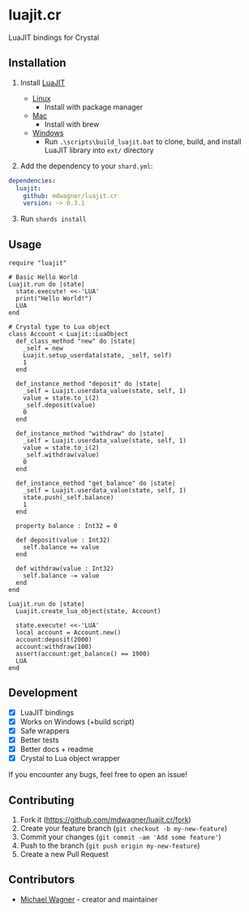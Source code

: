 # luajit.cr

LuaJIT bindings for Crystal

## Installation

1. Install [LuaJIT](https://luajit.org)
    - [Linux](https://www.google.com/search?q=install+luajit+linux)
        - Install with package manager
    - [Mac](https://www.google.com/search?q=install+luajit+mac)
        - Install with brew
    - [Windows](https://www.google.com/search?q=install+luajit+windows)
        - Run `.\scripts\build_luajit.bat` to clone, build, and install LuaJIT library into `ext/` directory

2. Add the dependency to your `shard.yml`:

```yaml
dependencies:
  luajit:
    github: mdwagner/luajit.cr
    version: ~> 0.3.1
```

3. Run `shards install`

## Usage

```crystal
require "luajit"

# Basic Hello World
Luajit.run do |state|
  state.execute! <<-'LUA'
  print("Hello World!")
  LUA
end

# Crystal type to Lua object
class Account < Luajit::LuaObject
  def_class_method "new" do |state|
    _self = new
    Luajit.setup_userdata(state, _self, self)
    1
  end

  def_instance_method "deposit" do |state|
    _self = Luajit.userdata_value(state, self, 1)
    value = state.to_i(2)
    _self.deposit(value)
    0
  end

  def_instance_method "withdraw" do |state|
    _self = Luajit.userdata_value(state, self, 1)
    value = state.to_i(2)
    _self.withdraw(value)
    0
  end

  def_instance_method "get_balance" do |state|
    _self = Luajit.userdata_value(state, self, 1)
    state.push(_self.balance)
    1
  end

  property balance : Int32 = 0

  def deposit(value : Int32)
    self.balance += value
  end

  def withdraw(value : Int32)
    self.balance -= value
  end
end

Luajit.run do |state|
  Luajit.create_lua_object(state, Account)

  state.execute! <<-'LUA'
  local account = Account.new()
  account:deposit(2000)
  account:withdraw(100)
  assert(account:get_balance() == 1900)
  LUA
end
```

## Development

- [x] LuaJIT bindings
- [x] Works on Windows (+build script)
- [x] Safe wrappers
- [x] Better tests
- [x] Better docs + readme
- [x] Crystal to Lua object wrapper

If you encounter any bugs, feel free to open an issue!

## Contributing

1. Fork it (<https://github.com/mdwagner/luajit.cr/fork>)
2. Create your feature branch (`git checkout -b my-new-feature`)
3. Commit your changes (`git commit -am 'Add some feature'`)
4. Push to the branch (`git push origin my-new-feature`)
5. Create a new Pull Request

## Contributors

- [Michael Wagner](https://github.com/mdwagner) - creator and maintainer
